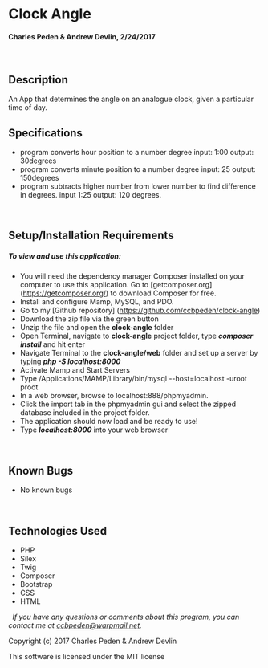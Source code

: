 # **Clock Angle**
#### Charles Peden & Andrew Devlin, 2/24/2017

&nbsp;
## Description
An App that determines the angle on an analogue clock, given a particular time of day.

## Specifications

* program converts hour position to a number degree input: 1:00 output: 30degrees
* program converts minute position to a number degree input: 25 output: 150degrees
* program subtracts higher number from lower number to find difference in degrees. input 1:25 output: 120 degrees.


&nbsp;
## Setup/Installation Requirements
##### _To view and use this application:_
* You will need the dependency manager Composer installed on your computer to use this application. Go to [getcomposer.org] (https://getcomposer.org/) to download Composer for free.
* Install and configure Mamp, MySQL, and PDO.
* Go to my [Github repository] (https://github.com/ccbpeden/clock-angle)
* Download the zip file via the green button
* Unzip the file and open the **clock-angle** folder
* Open Terminal, navigate to **clock-angle** project folder, type **_composer install_** and hit enter
* Navigate Terminal to the **clock-angle/web** folder and set up a server by typing **_php -S localhost:8000_**
* Activate Mamp and Start Servers
* Type /Applications/MAMP/Library/bin/mysql --host=localhost -uroot proot
* In a web browser, browse to localhost:888/phpmyadmin.
* Click the import tab in the phpmyadmin gui and select the zipped database included in the project folder.
* The application should now load and be ready to use!
* Type **_localhost:8000_** into your web browser

&nbsp;
## Known Bugs
* No known bugs

&nbsp;
## Technologies Used
* PHP
* Silex
* Twig
* Composer
* Bootstrap
* CSS
* HTML

&nbsp;
_If you have any questions or comments about this program, you can contact me at [ccbpeden@warpmail.net](mailto:ccbpeden@warpmail.net)._

Copyright (c) 2017 Charles Peden & Andrew Devlin

This software is licensed under the MIT license
